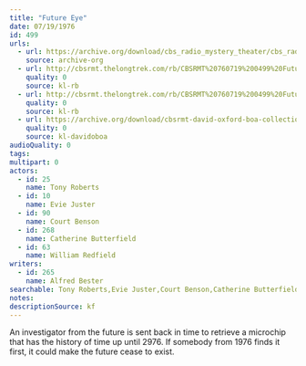 ```yaml
---
title: "Future Eye"
date: 07/19/1976
id: 499
urls: 
  - url: https://archive.org/download/cbs_radio_mystery_theater/cbs_radio_mystery_theater-0451-0500.zip/cbs_radio_mystery_theater-0451-0500%2Fcbsrmt_0499_future_eye.mp3
    source: archive-org
  - url: http://cbsrmt.thelongtrek.com/rb/CBSRMT%20760719%200499%20Future%20Eye_wuwm.mp3
    quality: 0
    source: kl-rb
  - url: http://cbsrmt.thelongtrek.com/rb/CBSRMT%20760719%200499%20Future%20Eye_wbbm_rb.mp3
    quality: 0
    source: kl-rb
  - url: https://archive.org/download/cbsrmt-david-oxford-boa-collection/CBSRMT-760719-0499-Future-Eye-(128-44)_WUWM-FM-{BoA}.mp3
    quality: 0
    source: kl-davidoboa
audioQuality: 0
tags: 
multipart: 0
actors:  
  - id: 25
    name: Tony Roberts  
  - id: 10
    name: Evie Juster  
  - id: 90
    name: Court Benson  
  - id: 268
    name: Catherine Butterfield  
  - id: 63
    name: William Redfield
writers:  
  - id: 265
    name: Alfred Bester
searchable: Tony Roberts,Evie Juster,Court Benson,Catherine Butterfield,William Redfield Alfred Bester
notes: 
descriptionSource: kf
---
```

An investigator from the future is sent back in time to retrieve a microchip that has the history of time up until 2976. If somebody from 1976 finds it first, it could make the future cease to exist.